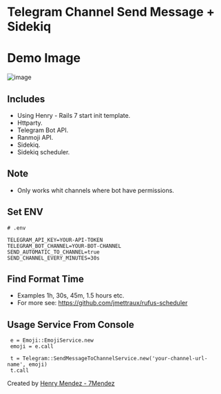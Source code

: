 # Telegram Channel Send Message + Sidekiq

# Demo Image
![image](https://user-images.githubusercontent.com/42225749/166961228-6ca377e6-875e-4efd-a983-6317dd0e8f92.png)



## Includes
- Using Henry - Rails 7 start init template.
- Httparty.
- Telegram Bot API.
- Ranmoji API.
- Sidekiq.
- Sidekiq scheduler.

## Note
- Only works whit channels where bot have permissions.

## Set ENV
```
# .env

TELEGRAM_API_KEY=YOUR-API-TOKEN
TELEGRAM_BOT_CHANNEL=YOUR-BOT-CHANNEL
SEND_AUTOMATIC_TO_CHANNEL=true
SEND_CHANNEL_EVERY_MINUTES=30s
```

## Find Format Time
- Examples 1h, 30s, 45m, 1.5 hours etc.
- For more see: https://github.com/jmettraux/rufus-scheduler

## Usage Service From Console
```
 e = Emoji::EmojiService.new
 emoji = e.call

 t = Telegram::SendMessageToChannelService.new('your-channel-url-name', emoji)
 t.call
```


Created by [Henry Mendez - 7Mendez](https://github.com/7Mendez)
